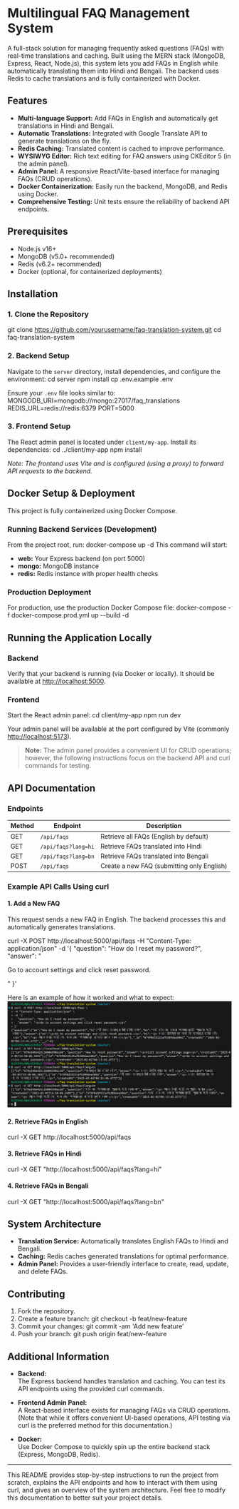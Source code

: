 # Multilingual FAQ Management System

A full-stack solution for managing frequently asked questions (FAQs) with real-time translations and caching. Built using the MERN stack (MongoDB, Express, React, Node.js), this system lets you add FAQs in English while automatically translating them into Hindi and Bengali. The backend uses Redis to cache translations and is fully containerized with Docker.

## Features

- **Multi-language Support:** Add FAQs in English and automatically get translations in Hindi and Bengali.
- **Automatic Translations:** Integrated with Google Translate API to generate translations on the fly.
- **Redis Caching:** Translated content is cached to improve performance.
- **WYSIWYG Editor:** Rich text editing for FAQ answers using CKEditor 5 (in the admin panel).
- **Admin Panel:** A responsive React/Vite-based interface for managing FAQs (CRUD operations).
- **Docker Containerization:** Easily run the backend, MongoDB, and Redis using Docker.
- **Comprehensive Testing:** Unit tests ensure the reliability of backend API endpoints.

## Prerequisites

- Node.js v16+
- MongoDB (v5.0+ recommended)
- Redis (v6.2+ recommended)
- Docker (optional, for containerized deployments)

## Installation

### 1. Clone the Repository
git clone https://github.com/yourusername/faq-translation-system.git
cd faq-translation-system

### 2. Backend Setup
Navigate to the `server` directory, install dependencies, and configure the environment:
cd server
npm install
cp .env.example .env

Ensure your `.env` file looks similar to:
MONGODB_URI=mongodb://mongo:27017/faq_translations
REDIS_URL=redis://redis:6379
PORT=5000

### 3. Frontend Setup
The React admin panel is located under `client/my-app`. Install its dependencies:
cd ../client/my-app
npm install

*Note: The frontend uses Vite and is configured (using a proxy) to forward API requests to the backend.*

## Docker Setup & Deployment
This project is fully containerized using Docker Compose.

### Running Backend Services (Development)
From the project root, run:
docker-compose up -d
This command will start:
- **web:** Your Express backend (on port 5000)
- **mongo:** MongoDB instance
- **redis:** Redis instance with proper health checks

### Production Deployment
For production, use the production Docker Compose file:
docker-compose -f docker-compose.prod.yml up --build -d


## Running the Application Locally

### Backend
Verify that your backend is running (via Docker or locally). It should be available at [http://localhost:5000](http://localhost:5000).

### Frontend
Start the React admin panel:
cd client/my-app
npm run dev

Your admin panel will be available at the port configured by Vite (commonly [http://localhost:5173](http://localhost:5173)).  
> **Note:** The admin panel provides a convenient UI for CRUD operations; however, the following instructions focus on the backend API and curl commands for testing.


## API Documentation

### Endpoints

| Method | Endpoint             | Description                                  |
|--------|----------------------|----------------------------------------------|
| GET    | `/api/faqs`          | Retrieve all FAQs (English by default)       |
| GET    | `/api/faqs?lang=hi`  | Retrieve FAQs translated into Hindi          |
| GET    | `/api/faqs?lang=bn`  | Retrieve FAQs translated into Bengali        |
| POST   | `/api/faqs`          | Create a new FAQ (submitting only English)   |

### Example API Calls Using curl

#### 1. Add a New FAQ

This request sends a new FAQ in English. The backend processes this and automatically generates translations.

curl -X POST http://localhost:5000/api/faqs
-H "Content-Type: application/json"
-d '{
"question": "How do I reset my password?",
"answer": "<p>Go to account settings and click reset password.</p>"
}'

Here is an example of how it worked and what to expect:
![image-showing-how-api-works](output/API-using-curl.png)



#### 2. Retrieve FAQs in English

curl -X GET http://localhost:5000/api/faqs

#### 3. Retrieve FAQs in Hindi

curl -X GET "http://localhost:5000/api/faqs?lang=hi"

#### 4. Retrieve FAQs in Bengali
curl -X GET "http://localhost:5000/api/faqs?lang=bn"

## System Architecture

- **Translation Service:** Automatically translates English FAQs to Hindi and Bengali.
- **Caching:** Redis caches generated translations for optimal performance.
- **Admin Panel:** Provides a user-friendly interface to create, read, update, and delete FAQs.

## Contributing

1. Fork the repository.
2. Create a feature branch:
git checkout -b feat/new-feature
3. Commit your changes:
git commit -am 'Add new feature'
4. Push your branch:
git push origin feat/new-feature

## Additional Information

- **Backend:**  
The Express backend handles translation and caching. You can test its API endpoints using the provided curl commands.

- **Frontend Admin Panel:**  
A React-based interface exists for managing FAQs via CRUD operations. (Note that while it offers convenient UI-based operations, API testing via curl is the preferred method for this documentation.)

- **Docker:**  
Use Docker Compose to quickly spin up the entire backend stack (Express, MongoDB, Redis).

---

This README provides step-by-step instructions to run the project from scratch, explains the API endpoints and how to interact with them using curl, and gives an overview of the system architecture. Feel free to modify this documentation to better suit your project details.
